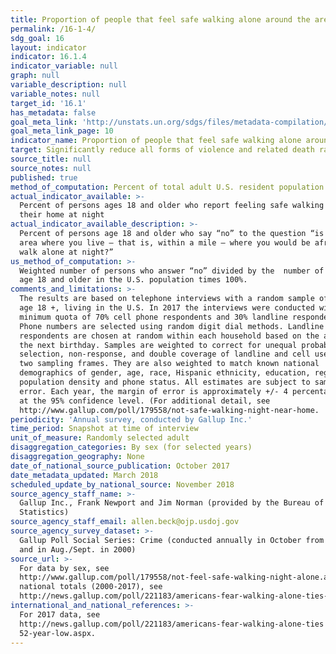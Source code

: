 ```yaml
---
title: Proportion of people that feel safe walking alone around the area they live
permalink: /16-1-4/
sdg_goal: 16
layout: indicator
indicator: 16.1.4
indicator_variable: null
graph: null
variable_description: null
variable_notes: null
target_id: '16.1'
has_metadata: false
goal_meta_link: 'http://unstats.un.org/sdgs/files/metadata-compilation/Metadata-Goal-16.pdf'
goal_meta_link_page: 10
indicator_name: Proportion of people that feel safe walking alone around the area they live
target: Significantly reduce all forms of violence and related death rates everywhere.
source_title: null
source_notes: null
published: true
method_of_computation: Percent of total adult U.S. resident population
actual_indicator_available: >-
  Percent of persons ages 18 and older who report feeling safe walking near
  their home at night
actual_indicator_available_description: >-
  Percent of persons age 18 and older who say “no” to the question “is there any
  area where you live – that is, within a mile – where you would be afraid to
  walk alone at night?”
us_method_of_computation: >-
  Weighted number of persons who answer “no” divided by the  number of person
  age 18 and older in the U.S. population times 100%.
comments_and_limitations: >-
  The results are based on telephone interviews with a random sample of adults,
  age 18 +, living in the U.S. In 2017 the interviews were conducted with a
  minimum quota of 70% cell phone respondents and 30% landline respondents.
  Phone numbers are selected using random digit dial methods. Landline
  respondents are chosen at random within each household based on the adult with
  the next birthday. Samples are weighted to correct for unequal probability of
  selection, non-response, and double coverage of landline and cell users in the
  two sampling frames. They are also weighted to match known national
  demographics of gender, age, race, Hispanic ethnicity, education, region,
  population density and phone status. All estimates are subject to sampling
  error. Each year, the margin of error is approximately +/- 4 percentage points
  at the 95% confidence level. (For additional detail, see
  http://www.gallup.com/poll/179558/not-safe-walking-night-near-home.
periodicity: 'Annual survey, conducted by Gallup Inc.'
time_period: Snapshot at time of interview
unit_of_measure: Randomly selected adult
disaggregation_categories: By sex (for selected years)
disaggregation_geography: None
date_of_national_source_publication: October 2017
date_metadata_updated: March 2018
scheduled_update_by_national_source: November 2018
source_agency_staff_name: >-
  Gallup Inc., Frank Newport and Jim Norman (provided by the Bureau of Justice
  Statistics)
source_agency_staff_email: allen.beck@ojp.usdoj.gov
source_agency_survey_dataset: >-
  Gallup Poll Social Series: Crime (conducted annually in October from 2001-2017
  and in Aug./Sept. in 2000)
source_url: >-
  For data by sex, see
  http://www.gallup.com/poll/179558/not-feel-safe-walking-night-alone.aspx. For
  national totals (2000-2017), see
  http://news.gallup.com/poll/221183/americans-fear-walking-alone-ties-year-low.aspx.
international_and_national_references: >-
  For 2017 data, see
  http://news.gallup.com/poll/221183/americans-fear-walking-alone-ties
  52-year-low.aspx.
---
```

